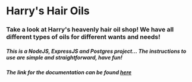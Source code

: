 # Harry's Hair Oils
### Take a look at Harry's heavenly hair oil shop! We have all different types of oils for different wants and needs!
##### This is a NodeJS, ExpressJS and Postgres project... The instructions to use are simple and straightforward, have fun!
##### The link for the documentation can be found [here](https://mozeina.github.io/ecommerce/)
